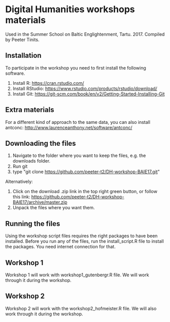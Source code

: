 # Digital Humanities workshops materials

Used in the Summer School on Baltic Englightenment, Tartu. 2017.
Compiled by Peeter Tinits.


## Installation

To participate in the workshop you need to first install the following software.

1) Install R: https://cran.rstudio.com/
2) Install RStudio: https://www.rstudio.com/products/rstudio/download/
3) Install Git: https://git-scm.com/book/en/v2/Getting-Started-Installing-Git

## Extra materials

For a different kind of approach to the same data, you can also install antconc: http://www.laurenceanthony.net/software/antconc/

## Downloading the files

1) Navigate to the folder where you want to keep the files, e.g. the downloads folder.
2) Run git
3) type "git clone https://github.com/peeter-t2/DH-workshop-BAIE17.git"

Alternatively:
1) Click on the download .zip link in the top right green button, or follow this link: https://github.com/peeter-t2/DH-workshop-BAIE17/archive/master.zip
2) Unpack the files where you want them.

## Running the files

Using the workshop script files requires the right packages to have been installed. Before you run any of the files, run the install_script.R file to install the packages. You need internet connection for that.

## Workshop 1

Workshop 1 will work with workshop1_gutenbergr.R file. We will work through it during the workshop.

## Workshop 2

Workshop 2 will work with the workshop2_hofmeister.R file. We will also work through it during the workshop.
